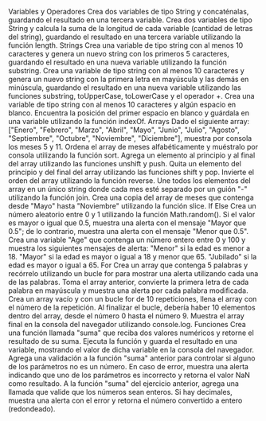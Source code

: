 Variables y Operadores
Crea dos variables de tipo String y concaténalas, guardando el resultado en una tercera variable.
Crea dos variables de tipo String y calcula la suma de la longitud de cada variable (cantidad de letras del string), guardando el resultado en una tercera variable utilizando la función length.
Strings
Crea una variable de tipo string con al menos 10 caracteres y genera un nuevo string con los primeros 5 caracteres, guardando el resultado en una nueva variable utilizando la función substring.
Crea una variable de tipo string con al menos 10 caracteres y genera un nuevo string con la primera letra en mayúscula y las demás en minúscula, guardando el resultado en una nueva variable utilizando las funciones substring, toUpperCase, toLowerCase y el operador +.
Crea una variable de tipo string con al menos 10 caracteres y algún espacio en blanco. Encuentra la posición del primer espacio en blanco y guárdala en una variable utilizando la función indexOf.
Arrays
Dado el siguiente array: ["Enero", "Febrero", "Marzo", "Abril", "Mayo", "Junio", "Julio", "Agosto", "Septiembre", "Octubre", "Noviembre", "Diciembre"], muestra por consola los meses 5 y 11.
Ordena el array de meses alfabéticamente y muéstralo por consola utilizando la función sort.
Agrega un elemento al principio y al final del array utilizando las funciones unshift y push.
Quita un elemento del principio y del final del array utilizando las funciones shift y pop.
Invierte el orden del array utilizando la función reverse.
Une todos los elementos del array en un único string donde cada mes esté separado por un guión "-" utilizando la función join.
Crea una copia del array de meses que contenga desde "Mayo" hasta "Noviembre" utilizando la función slice.
If Else
Crea un número aleatorio entre 0 y 1 utilizando la función Math.random(). Si el valor es mayor o igual que 0.5, muestra una alerta con el mensaje "Mayor que 0.5"; de lo contrario, muestra una alerta con el mensaje "Menor que 0.5".
Crea una variable "Age" que contenga un número entero entre 0 y 100 y muestra los siguientes mensajes de alerta:
"Menor" si la edad es menor a 18.
"Mayor" si la edad es mayor o igual a 18 y menor que 65.
"Jubilado" si la edad es mayor o igual a 65.
For
Crea un array que contenga 5 palabras y recórrelo utilizando un bucle for para mostrar una alerta utilizando cada una de las palabras.
Toma el array anterior, convierte la primera letra de cada palabra en mayúscula y muestra una alerta por cada palabra modificada.
Crea un array vacío y con un bucle for de 10 repeticiones, llena el array con el número de la repetición. Al finalizar el bucle, debería haber 10 elementos dentro del array, desde el número 0 hasta el número 9. Muestra el array final en la consola del navegador utilizando console.log.
Funciones
Crea una función llamada "suma" que reciba dos valores numéricos y retorne el resultado de su suma. Ejecuta la función y guarda el resultado en una variable, mostrando el valor de dicha variable en la consola del navegador.
Agrega una validación a la función "suma" anterior para controlar si alguno de los parámetros no es un número. En caso de error, muestra una alerta indicando que uno de los parámetros es incorrecto y retorna el valor NaN como resultado.
A la función "suma" del ejercicio anterior, agrega una llamada que valide que los números sean enteros. Si hay decimales, muestra una alerta con el error y retorna el número convertido a entero (redondeado).
